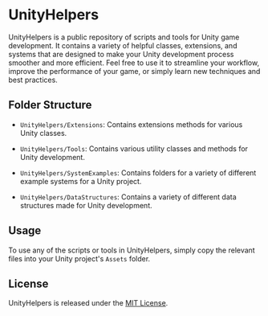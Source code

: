 # UnityHelpers

UnityHelpers is a public repository of scripts and tools for Unity game development. It contains a variety of helpful classes, extensions, and systems that are designed to make your Unity development process smoother and more efficient. Feel free to use it to streamline your workflow, improve the performance of your game, or simply learn new techniques and best practices.

## Folder Structure

- `UnityHelpers/Extensions`: Contains extensions methods for various Unity classes.

- `UnityHelpers/Tools`: Contains various utility classes and methods for Unity development.

- `UnityHelpers/SystemExamples`: Contains folders for a variety of different example systems for a Unity project.

- `UnityHelpers/DataStructures`: Contains a variety of different data structures made for Unity development.

## Usage

To use any of the scripts or tools in UnityHelpers, simply copy the relevant files into your Unity project's `Assets` folder.

## License

UnityHelpers is released under the [MIT License](./LICENSE.txt).
